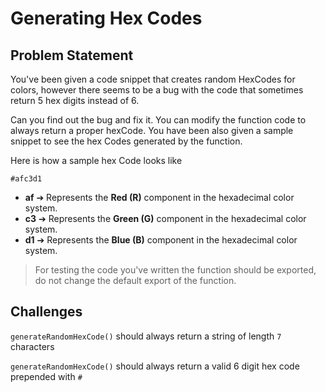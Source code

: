 # Generating Hex Codes


## Problem Statement

You've been given a code snippet that creates random HexCodes for colors, however there seems to be a bug with the code that sometimes return 5 hex digits instead of 6.

Can you find out the bug and fix it. You can modify the function code to always return a proper hexCode. You have been also given a sample snippet to see the hex Codes generated by the function.

Here is how a sample hex Code looks like

```
#afc3d1
```
- **af** ➔ Represents the **Red (R)** component in the hexadecimal color system.
- **c3** ➔ Represents the **Green (G)** component in the hexadecimal color system.
- **d1** ➔ Represents the **Blue (B)** component in the hexadecimal color system.

> For testing the code you've written the function should be exported, do not change the default export of the function.

## Challenges

`generateRandomHexCode()` should always return a string of length `7` characters

`generateRandomHexCode()` should always return a valid 6 digit hex code prepended with `#`